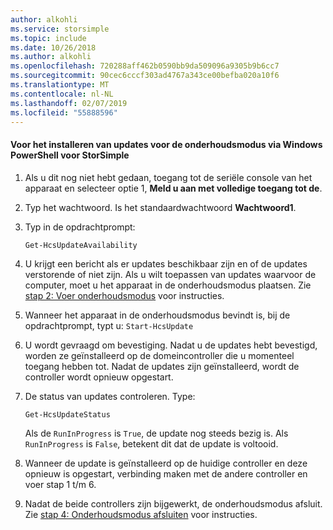 ```yaml
---
author: alkohli
ms.service: storsimple
ms.topic: include
ms.date: 10/26/2018
ms.author: alkohli
ms.openlocfilehash: 720288aff462b0590bb9da509096a9305b9b6cc7
ms.sourcegitcommit: 90cec6cccf303ad4767a343ce00befba020a10f6
ms.translationtype: MT
ms.contentlocale: nl-NL
ms.lasthandoff: 02/07/2019
ms.locfileid: "55888596"
---
```

#### <a name="to-install-maintenance-mode-updates-via-windows-powershell-for-storsimple"></a>Voor het installeren van updates voor de onderhoudsmodus via Windows PowerShell voor StorSimple
1. Als u dit nog niet hebt gedaan, toegang tot de seriële console van het apparaat en selecteer optie 1, **Meld u aan met volledige toegang tot de**. 
2. Typ het wachtwoord. Is het standaardwachtwoord **Wachtwoord1**.
3. Typ in de opdrachtprompt:
   
     `Get-HcsUpdateAvailability` 
4. U krijgt een bericht als er updates beschikbaar zijn en of de updates verstorende of niet zijn. Als u wilt toepassen van updates waarvoor de computer, moet u het apparaat in de onderhoudsmodus plaatsen. Zie [stap 2: Voer onderhoudsmodus](../articles/storsimple/storsimple-update-device.md#step2) voor instructies.
5. Wanneer het apparaat in de onderhoudsmodus bevindt is, bij de opdrachtprompt, typt u: `Start-HcsUpdate`
6. U wordt gevraagd om bevestiging. Nadat u de updates hebt bevestigd, worden ze geïnstalleerd op de domeincontroller die u momenteel toegang hebben tot. Nadat de updates zijn geïnstalleerd, wordt de controller wordt opnieuw opgestart. 
7. De status van updates controleren. Type:
   
    `Get-HcsUpdateStatus`
   
    Als de `RunInProgress` is `True`, de update nog steeds bezig is. Als `RunInProgress` is `False`, betekent dit dat de update is voltooid.  
8. Wanneer de update is geïnstalleerd op de huidige controller en deze opnieuw is opgestart, verbinding maken met de andere controller en voer stap 1 t/m 6.
9. Nadat de beide controllers zijn bijgewerkt, de onderhoudsmodus afsluit. Zie [stap 4: Onderhoudsmodus afsluiten](../articles/storsimple/storsimple-update-device.md#step4) voor instructies.

